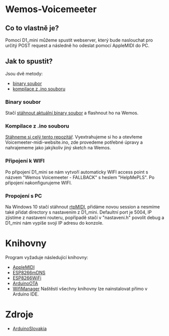 
# Wemos-Voicemeeter
## Co to vlastně je?
Pomocí D1_mini můžeme spustit webserver, který bude naslouchat pro určitý POST request a následně ho odeslat pomocí AppleMIDI do PC.
## Jak to spustit?
Jsou dvě metody: 
- [binary soubor](#binary-soubor)
- [kompilace z .ino souboru](#kompilace-z-ino-souboru)
### Binary soubor
Stačí [stáhnout aktuální binary soubor](https://github.com/smaartscz/Wemos-Voicemeeter/releases) a flashnout ho na Wemos.
### Kompilace z .ino souboru
[Stáhneme si celý tento repozitář](https://github.com/smaartscz/Wemos-Voicemeeter/archive/refs/heads/master.zip).
Vyextrahujeme si ho a otevřeme Voicemeeter-midi-website.ino, zde provedeme potřebné úpravy a nahrajememe jako jakýkoliv jiný sketch na Wemos.
### Připojení k WIFI
Po připojení D1_mini se nám vytvoří automaticky WIFI access point s názvem "Wemos Voicemeeter - FALLBACK" s heslem "HelpMePLS". Po připojení nakonfigurujeme WIFI.
### Propojení s PC
Na Windows 10 stačí stáhnout [rtpMIDI](https://www.tobias-erichsen.de/software/rtpmidi.html), přidáme novou session a nesmíme také přidat directory s nastavením z D1_mini. Defaultní port je 5004, IP zjistíme z nastavení routeru, popřípadě stačí v "nastaveni.h" povolit debug a D1_mini nám vypíše svojí IP adresu do konzole.
# Knihovny
Program vyžaduje následující knihovny:
- [AppleMIDI](https://github.com/lathoub/Arduino-AppleMIDI-Library)
- [ESP8266mDNS](https://github.com/esp8266/Arduino/tree/master/libraries/ESP8266mDNS)
- [ESP8266WiFi](https://github.com/esp8266/Arduino/tree/master/libraries/ESP8266WiFi)
- [ArduinoOTA](https://github.com/jandrassy/ArduinoOTA)
- [WifiManager](https://github.com/tzapu/WiFiManager)
Naštěstí všechny knihovny lze nainstalovat přímo v Arduino IDE.

# Zdroje 
- [ArduinoSlovakia](https://www.arduinoslovakia.eu/blog/2019/4/esp8266---http-server-a-responzivny-dizajn?lang=en)
